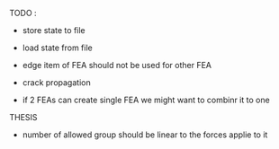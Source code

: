 TODO :

- store state to file
- load state from file

- edge item of FEA should not be used for other FEA
- crack propagation
- if 2 FEAs can create single FEA we might want to combinr it to one


THESIS
- number of allowed group should be linear to the forces applie to it 